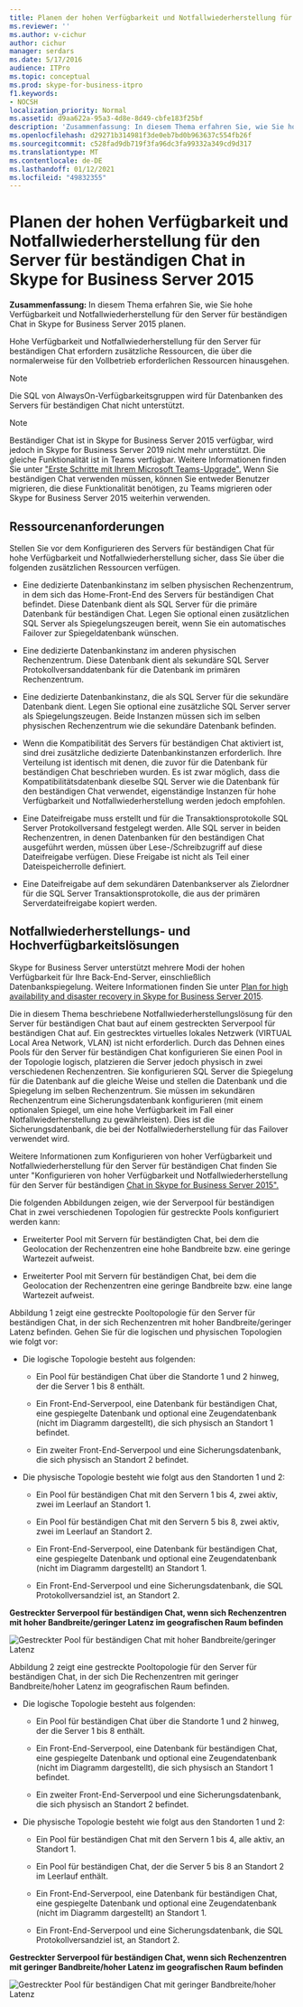 ```yaml
---
title: Planen der hohen Verfügbarkeit und Notfallwiederherstellung für den Server für beständigen Chat in Skype for Business Server 2015
ms.reviewer: ''
ms.author: v-cichur
author: cichur
manager: serdars
ms.date: 5/17/2016
audience: ITPro
ms.topic: conceptual
ms.prod: skype-for-business-itpro
f1.keywords:
- NOCSH
localization_priority: Normal
ms.assetid: d9aa622a-95a3-4d8e-8d49-cbfe183f25bf
description: 'Zusammenfassung: In diesem Thema erfahren Sie, wie Sie hohe Verfügbarkeit und Notfallwiederherstellung für den Server für beständigen Chat in Skype for Business Server 2015 planen.'
ms.openlocfilehash: d29271b314981f3de0eb7bd0b963637c554fb26f
ms.sourcegitcommit: c528fad9db719f3fa96dc3fa99332a349cd9d317
ms.translationtype: MT
ms.contentlocale: de-DE
ms.lasthandoff: 01/12/2021
ms.locfileid: "49832355"
---
```

# <a name="plan-for-high-availability-and-disaster-recovery-for-persistent-chat-server-in-skype-for-business-server-2015"></a>Planen der hohen Verfügbarkeit und Notfallwiederherstellung für den Server für beständigen Chat in Skype for Business Server 2015
 
**Zusammenfassung:** In diesem Thema erfahren Sie, wie Sie hohe Verfügbarkeit und Notfallwiederherstellung für den Server für beständigen Chat in Skype for Business Server 2015 planen.
  
Hohe Verfügbarkeit und Notfallwiederherstellung für den Server für beständigen Chat erfordern zusätzliche Ressourcen, die über die normalerweise für den Vollbetrieb erforderlichen Ressourcen hinausgehen. 
  
> [!NOTE]
> Die SQL von AlwaysOn-Verfügbarkeitsgruppen wird für Datenbanken des Servers für beständigen Chat nicht unterstützt. 

> [!NOTE] 
> Beständiger Chat ist in Skype for Business Server 2015 verfügbar, wird jedoch in Skype for Business Server 2019 nicht mehr unterstützt. Die gleiche Funktionalität ist in Teams verfügbar. Weitere Informationen finden Sie unter ["Erste Schritte mit Ihrem Microsoft Teams-Upgrade".](/microsoftteams/upgrade-start-here) Wenn Sie beständigen Chat verwenden müssen, können Sie entweder Benutzer migrieren, die diese Funktionalität benötigen, zu Teams migrieren oder Skype for Business Server 2015 weiterhin verwenden. 
  
## <a name="resource-requirements"></a>Ressourcenanforderungen

Stellen Sie vor dem Konfigurieren des Servers für beständigen Chat für hohe Verfügbarkeit und Notfallwiederherstellung sicher, dass Sie über die folgenden zusätzlichen Ressourcen verfügen. 
  
- Eine dedizierte Datenbankinstanz im selben physischen Rechenzentrum, in dem sich das Home-Front-End des Servers für beständigen Chat befindet. Diese Datenbank dient als SQL Server für die primäre Datenbank für beständigen Chat. Legen Sie optional einen zusätzlichen SQL Server als Spiegelungszeugen bereit, wenn Sie ein automatisches Failover zur Spiegeldatenbank wünschen.
    
- Eine dedizierte Datenbankinstanz im anderen physischen Rechenzentrum. Diese Datenbank dient als sekundäre SQL Server Protokollversanddatenbank für die Datenbank im primären Rechenzentrum.
    
- Eine dedizierte Datenbankinstanz, die als SQL Server für die sekundäre Datenbank dient. Legen Sie optional eine zusätzliche SQL Server server als Spiegelungszeugen. Beide Instanzen müssen sich im selben physischen Rechenzentrum wie die sekundäre Datenbank befinden.
    
- Wenn die Kompatibilität des Servers für beständigen Chat aktiviert ist, sind drei zusätzliche dedizierte Datenbankinstanzen erforderlich. Ihre Verteilung ist identisch mit denen, die zuvor für die Datenbank für beständigen Chat beschrieben wurden. Es ist zwar möglich, dass die Kompatibilitätsdatenbank dieselbe SQL Server wie die Datenbank für den beständigen Chat verwendet, eigenständige Instanzen für hohe Verfügbarkeit und Notfallwiederherstellung werden jedoch empfohlen.
    
- Eine Dateifreigabe muss erstellt und für die Transaktionsprotokolle SQL Server Protokollversand festgelegt werden. Alle SQL server in beiden Rechenzentren, in denen Datenbanken für den beständigen Chat ausgeführt werden, müssen über Lese-/Schreibzugriff auf diese Dateifreigabe verfügen. Diese Freigabe ist nicht als Teil einer Dateispeicherrolle definiert.
    
- Eine Dateifreigabe auf dem sekundären Datenbankserver als Zielordner für die SQL Server Transaktionsprotokolle, die aus der primären Serverdateifreigabe kopiert werden.
    
## <a name="disaster-recovery-and-high-availability-solutions"></a>Notfallwiederherstellungs- und Hochverfügbarkeitslösungen

Skype for Business Server unterstützt mehrere Modi der hohen Verfügbarkeit für Ihre Back-End-Server, einschließlich Datenbankspiegelung. Weitere Informationen finden Sie unter [Plan for high availability and disaster recovery in Skype for Business Server 2015](../../plan-your-deployment/high-availability-and-disaster-recovery/high-availability-and-disaster-recovery.md). 
  
Die in diesem Thema beschriebene Notfallwiederherstellungslösung für den Server für beständigen Chat baut auf einem gestreckten Serverpool für beständigen Chat auf. Ein gestrecktes virtuelles lokales Netzwerk (VIRTUAL Local Area Network, VLAN) ist nicht erforderlich. Durch das Dehnen eines Pools für den Server für beständigen Chat konfigurieren Sie einen Pool in der Topologie logisch, platzieren die Server jedoch physisch in zwei verschiedenen Rechenzentren. Sie konfigurieren SQL Server die Spiegelung für die Datenbank auf die gleiche Weise und stellen die Datenbank und die Spiegelung im selben Rechenzentrum. Sie müssen im sekundären Rechenzentrum eine Sicherungsdatenbank konfigurieren (mit einem optionalen Spiegel, um eine hohe Verfügbarkeit im Fall einer Notfallwiederherstellung zu gewährleisten). Dies ist die Sicherungsdatenbank, die bei der Notfallwiederherstellung für das Failover verwendet wird. 
  
Weitere Informationen zum Konfigurieren von hoher Verfügbarkeit und Notfallwiederherstellung für den Server für beständigen Chat finden Sie unter "Konfigurieren von hoher Verfügbarkeit und Notfallwiederherstellung für den Server für beständigen [Chat in Skype for Business Server 2015".](../../deploy/deploy-persistent-chat-server/configure-hadr-for-persistent-chat.md) 
  
Die folgenden Abbildungen zeigen, wie der Serverpool für beständigen Chat in zwei verschiedenen Topologien für gestreckte Pools konfiguriert werden kann:
  
- Erweiterter Pool mit Servern für beständigten Chat, bei dem die Geolocation der Rechenzentren eine hohe Bandbreite bzw. eine geringe Wartezeit aufweist.
    
- Erweiterter Pool mit Servern für beständigen Chat, bei dem die Geolocation der Rechenzentren eine geringe Bandbreite bzw. eine lange Wartezeit aufweist.
    
Abbildung 1 zeigt eine gestreckte Pooltopologie für den Server für beständigen Chat, in der sich Rechenzentren mit hoher Bandbreite/geringer Latenz befinden. Gehen Sie für die logischen und physischen Topologien wie folgt vor:
  
- Die logische Topologie besteht aus folgenden:
    
  - Ein Pool für beständigen Chat über die Standorte 1 und 2 hinweg, der die Server 1 bis 8 enthält.
    
  - Ein Front-End-Serverpool, eine Datenbank für beständigen Chat, eine gespiegelte Datenbank und optional eine Zeugendatenbank (nicht im Diagramm dargestellt), die sich physisch an Standort 1 befindet. 
    
  - Ein zweiter Front-End-Serverpool und eine Sicherungsdatenbank, die sich physisch an Standort 2 befindet.
    
- Die physische Topologie besteht wie folgt aus den Standorten 1 und 2:
    
  - Ein Pool für beständigen Chat mit den Servern 1 bis 4, zwei aktiv, zwei im Leerlauf an Standort 1.
    
  - Ein Pool für beständigen Chat mit den Servern 5 bis 8, zwei aktiv, zwei im Leerlauf an Standort 2.
    
  - Ein Front-End-Serverpool, eine Datenbank für beständigen Chat, eine gespiegelte Datenbank und optional eine Zeugendatenbank (nicht im Diagramm dargestellt) an Standort 1.
    
  - Ein Front-End-Serverpool und eine Sicherungsdatenbank, die SQL Protokollversandziel ist, an Standort 2.
    
**Gestreckter Serverpool für beständigen Chat, wenn sich Rechenzentren mit hoher Bandbreite/geringer Latenz im geografischen Raum befinden**

![Gestreckter Pool für beständigen Chat mit hoher Bandbreite/geringer Latenz](../../media/55cf3d4b-5f51-4d2f-84ca-b4a13dc5eba3.png)
  
Abbildung 2 zeigt eine gestreckte Pooltopologie für den Server für beständigen Chat, in der sich Die Rechenzentren mit geringer Bandbreite/hoher Latenz im geografischen Raum befinden.
  
- Die logische Topologie besteht aus folgenden:
    
  - Ein Pool für beständigen Chat über die Standorte 1 und 2 hinweg, der die Server 1 bis 8 enthält.
    
  - Ein Front-End-Serverpool, eine Datenbank für beständigen Chat, eine gespiegelte Datenbank und optional eine Zeugendatenbank (nicht im Diagramm dargestellt), die sich physisch an Standort 1 befindet. 
    
  - Ein zweiter Front-End-Serverpool und eine Sicherungsdatenbank, die sich physisch an Standort 2 befindet.
    
- Die physische Topologie besteht wie folgt aus den Standorten 1 und 2:
    
  - Ein Pool für beständigen Chat mit den Servern 1 bis 4, alle aktiv, an Standort 1.
    
  - Ein Pool für beständigen Chat, der die Server 5 bis 8 an Standort 2 im Leerlauf enthält.
    
  - Ein Front-End-Serverpool, eine Datenbank für beständigen Chat, eine gespiegelte Datenbank und optional eine Zeugendatenbank (nicht im Diagramm dargestellt) an Standort 1.
    
  - Ein Front-End-Serverpool und eine Sicherungsdatenbank, die SQL Protokollversandziel ist, an Standort 2.
    
**Gestreckter Serverpool für beständigen Chat, wenn sich Rechenzentren mit geringer Bandbreite/hoher Latenz im geografischen Raum befinden**

![Gestreckter Pool für beständigen Chat mit geringer Bandbreite/hoher Latenz](../../media/40cbd902-57b8-4d57-a61c-cde4e0bd47f0.png)
  

